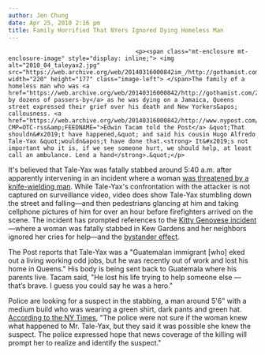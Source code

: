 ```yaml
---
author: Jen Chung
date: Apr 25, 2010 2:16 pm
title: Family Horrified That NYers Ignored Dying Homeless Man
---
```


	
										<p><span class="mt-enclosure mt-enclosure-image" style="display: inline;"> <img alt="2010_04_taleyax2.jpg" src="https://web.archive.org/web/20140316000842im_/http://gothamist.com/attachments/jen/2010_04_taleyax2.jpg" width="220" height="177" class="image-left"> </span>The family of a homeless man who was <a href="https://web.archive.org/web/20140316000842/http://gothamist.com/2010/04/24/people_ignored_homeless_man_dying_o.php">ignored by dozens of passers-by</a> as he was dying on a Jamaica, Queens street expressed their grief over his death and New Yorkers&apos; callousness. <a href="https://web.archive.org/web/20140316000842/http://www.nypost.com/p/news/local/hugo_wouldn_have_done_that_family_FKNTR0IUj3tsYhB5uSzfEL?CMP=OTC-rss&amp;FEEDNAME=">Edwin Tacam told the Post</a> &quot;That shouldn&#x2019;t have happened,&quot; and said his cousin Hugo Alfredo Tale-Yax &quot;wouldn&apos;t have done that.<strong> It&#x2019;s not important who it is, if we see someone hurt, we should help, at least call an ambulance. Lend a hand</strong>.&quot;</p>

<p>It&apos;s believed that Tale-Yax was fatally stabbed around 5:40 a.m. after apparently intervening in an incident where a woman <a href="https://web.archive.org/web/20140316000842/http://gothamist.com/2010/04/19/homeless_man_fatally_stabbed_while.php">was threatened by a knife-wielding man</a>.  While Tale-Yax&apos;s confrontation with the attacker is not captured on surveillance video, video does show Tale-Yax stumbling down the street and falling&#x2014;and then pedestrians glancing at him and taking cellphone pictures of him for over an hour before firefighters arrived on the scene. The incident has prompted references to the <a href="https://web.archive.org/web/20140316000842/http://en.wikipedia.org/wiki/Kitty_Genovese">Kitty Genovese incident</a>&#x2014;where a woman was fatally stabbed in Kew Gardens and her neighbors ignored her cries for help&#x2014;and the <a href="https://web.archive.org/web/20140316000842/http://en.wikipedia.org/wiki/Bystander_effect">bystander effect</a>.</p>

<p>The Post reports that Tale-Yax was a &quot;Guatemalan immigrant [who] eked out a living working odd jobs, but he was recently out of work and lost his home in Queens.&quot; His body is being sent back to Guatemala where his parents live.  Tacam said, &quot;He lost his life trying to help someone else &#x2014; that&#x2019;s brave. I guess you could say he was a hero.&quot;</p>

<p>Police are looking for a suspect in the stabbing, a man around 5&apos;6&quot; with a medium build who was wearing a green shirt, dark pants and green hat.  <a href="https://web.archive.org/web/20140316000842/http://www.nytimes.com/2010/04/25/nyregion/25stab.html?partner=rss&amp;emc=rss">According to the NY Times</a>, &quot;The police were not sure if the woman knew what happened to Mr. Tale-Yax, but they said it was possible she knew the suspect. The police expressed hope that news coverage of the killing will prompt her to realize and identify the suspect.&quot;</p>					
										
									
				